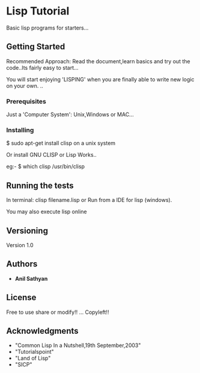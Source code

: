 # Lisp Tutorial

Basic lisp programs for starters...

## Getting Started

Recommended Approach: Read the document,learn basics and try out the code..Its fairly easy to start...

You will start enjoying 'LISPING' when you are finally able to write new logic on your own. ..

### Prerequisites

Just a 'Computer System': Unix,Windows or MAC...

### Installing

$ sudo apt-get install clisp on a unix system

Or install GNU CLISP or Lisp Works..

eg:-
$ which clisp
/usr/bin/clisp

## Running the tests

In terminal: clisp filename.lisp or Run from a IDE for lisp (windows).

You may also execute lisp online

## Versioning

Version 1.0

## Authors

* **Anil Sathyan** 

## License

Free to use share or modify!! ...
Copyleft!!

## Acknowledgments

* "Common Lisp In a Nutshell,19th September,2003"
* "Tutorialspoint"
* "Land of Lisp"
* "SICP"


